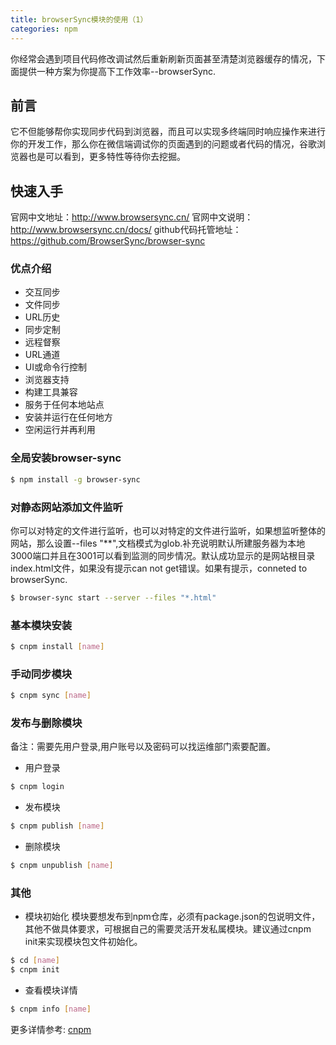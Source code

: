 ```yaml
---
title: browserSync模块的使用（1）
categories: npm
---
```


你经常会遇到项目代码修改调试然后重新刷新页面甚至清楚浏览器缓存的情况，下面提供一种方案为你提高下工作效率--browserSync.

<!--more-->

## 前言

它不但能够帮你实现同步代码到浏览器，而且可以实现多终端同时响应操作来进行你的开发工作，那么你在微信端调试你的页面遇到的问题或者代码的情况，谷歌浏览器也是可以看到，更多特性等待你去挖掘。



## 快速入手

官网中文地址：http://www.browsersync.cn/
官网中文说明： http://www.browsersync.cn/docs/
github代码托管地址： https://github.com/BrowserSync/browser-sync

### 优点介绍
* 交互同步
* 文件同步
* URL历史
* 同步定制
* 远程督察
* URL通道
* UI或命令行控制
* 浏览器支持
* 构建工具兼容
* 服务于任何本地站点
* 安装并运行在任何地方
* 空闲运行并再利用

### 全局安装browser-sync

``` bash
$ npm install -g browser-sync
```
### 对静态网站添加文件监听
你可以对特定的文件进行监听，也可以对特定的文件进行监听，如果想监听整体的网站，那么设置--files \"**\",文档模式为glob.补充说明默认所建服务器为本地3000端口并且在3001可以看到监测的同步情况。默认成功显示的是网站根目录index.html文件，如果没有提示can not get错误。如果有提示，conneted to browserSync.

``` bash
$ browser-sync start --server --files "*.html"
```

### 基本模块安装

``` bash
$ cnpm install [name]
```
### 手动同步模块
``` bash
$ cnpm sync [name]
```
### 发布与删除模块
备注：需要先用户登录,用户账号以及密码可以找运维部门索要配置。
* 用户登录
``` bash
$ cnpm login
```
* 发布模块
``` bash
$ cnpm publish [name]
```
* 删除模块
``` bash
$ cnpm unpublish [name]
```
### 其他
* 模块初始化
模块要想发布到npm仓库，必须有package.json的包说明文件，其他不做具体要求，可根据自己的需要灵活开发私属模块。建议通过cnpm init来实现模块包文件初始化。
``` bash
$ cd [name]
$ cnpm init 
```
* 查看模块详情
``` bash
$ cnpm info [name]
```

更多详情参考: [cnpm](http://192.168.0.234:7002/)